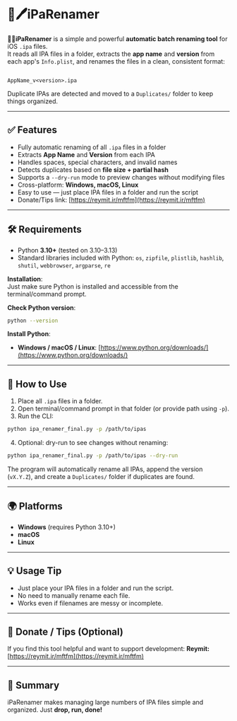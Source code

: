 # 📜🖊️iPaRenamer

**✍🏻iPaRenamer** is a simple and powerful **automatic batch renaming tool** for iOS `.ipa` files.  
It reads all IPA files in a folder, extracts the **app name** and **version** from each app's `Info.plist`, and renames the files in a clean, consistent format:

```

AppName_v<version>.ipa

````

Duplicate IPAs are detected and moved to a `Duplicates/` folder to keep things organized.

---

## ✅ Features

- Fully automatic renaming of all `.ipa` files in a folder
- Extracts **App Name** and **Version** from each IPA
- Handles spaces, special characters, and invalid names
- Detects duplicates based on **file size + partial hash**
- Supports a `--dry-run` mode to preview changes without modifying files
- Cross-platform: **Windows, macOS, Linux**
- Easy to use — just place IPA files in a folder and run the script
- Donate/Tips link: [https://reymit.ir/mftfm](https://reymit.ir/mftfm)

---

## 🛠️ Requirements

- Python **3.10+** (tested on 3.10–3.13)
- Standard libraries included with Python: `os`, `zipfile`, `plistlib`, `hashlib`, `shutil`, `webbrowser`, `argparse`, `re`

**Installation**:  
Just make sure Python is installed and accessible from the terminal/command prompt.

**Check Python version**:
```bash
python --version
````

**Install Python**:

* **Windows / macOS / Linux**: [https://www.python.org/downloads/](https://www.python.org/downloads/)

---

## 🚀 How to Use

1. Place all `.ipa` files in a folder.
2. Open terminal/command prompt in that folder (or provide path using `-p`).
3. Run the CLI:

```bash
python ipa_renamer_final.py -p /path/to/ipas
```

4. Optional: dry-run to see changes without renaming:

```bash
python ipa_renamer_final.py -p /path/to/ipas --dry-run
```

The program will automatically rename all IPAs, append the version (`vX.Y.Z`), and create a `Duplicates/` folder if duplicates are found.

---

## 🌍 Platforms

* **Windows** (requires Python 3.10+)
* **macOS**
* **Linux**

---

## 💡 Usage Tip

* Just place your IPA files in a folder and run the script.
* No need to manually rename each file.
* Works even if filenames are messy or incomplete.

---

## 💚 Donate / Tips (Optional)

If you find this tool helpful and want to support development:
**Reymit:** [https://reymit.ir/mftfm](https://reymit.ir/mftfm)

---

## 📌 Summary

iPaRenamer makes managing large numbers of IPA files simple and organized.
Just **drop, run, done!**
